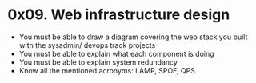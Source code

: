 # 0x09. Web infrastructure design

- You must be able to draw a diagram covering the web stack you built with the sysadmin/ devops track projects
- You must be able to explain what each component is doing
- You must be able to explain system redundancy
- Know all the mentioned acronyms: LAMP, SPOF, QPS
